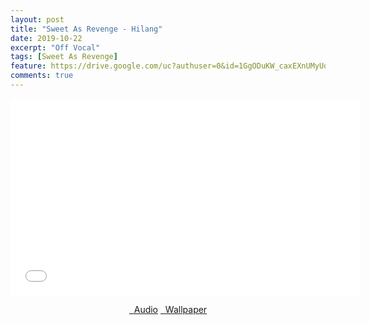 ```yaml
---
layout: post
title: "Sweet As Revenge - Hilang"
date: 2019-10-22
excerpt: "Off Vocal"
tags: [Sweet As Revenge]
feature: https://drive.google.com/uc?authuser=0&id=1GgODuKW_caxEXnUMyUoSaEWu8gZ20qXf&export=download
comments: true
---
```

<iframe width="560" height="315" src="//www.youtube.com/embed/7_pzSztFPsw" frameborder="0"> </iframe>
<center>
<figure class="half">
<a href="https://drive.google.com/uc?authuser=0&id=1G0o3bTi2DEoPv8NAujj6cp_7Gdyb8K1-&export=download" class="btn" target="_blank" rel="noopener noreferrer"><i class="fa fa-caret-down"></i> &nbsp; Audio</a>
<a href="https://drive.google.com/uc?authuser=0&id=1GgODuKW_caxEXnUMyUoSaEWu8gZ20qXf&export=download" class="btn" target="_blank" rel="noopener noreferrer"><i class="fa fa-caret-down"></i> &nbsp; Wallpaper</a>
</figure>
</center>
